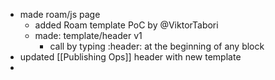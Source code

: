 - made roam/js page
    - added Roam template PoC by @ViktorTabori
    - made: template/header v1
        - call by typing :header: at the beginning of any block
- updated [[Publishing Ops]] header with new template
- 
